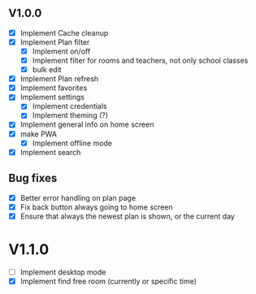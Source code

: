 ## V1.0.0

- [X] Implement Cache cleanup
- [x] Implement Plan filter
  - [x] Implement on/off
  - [x] Implement filter for rooms and teachers, not only school classes
  - [X] bulk edit
- [x] Implement Plan refresh
- [X] Implement favorites
- [x] Implement settings
  - [x] Implement credentials
  - [X] Implement theming (?)
- [x] Implement general info on home screen
- [x] make PWA
  - [X] Implement offline mode
- [X] Implement search

## Bug fixes

- [x] Better error handling on plan page
- [x] Fix back button always going to home screen
- [x] Ensure that always the newest plan is shown, or the current day

# V1.1.0

- [ ] Implement desktop mode
- [X] Implement find free room (currently or specific time)
